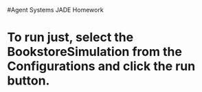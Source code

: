 #Agent Systems JADE Homework

# To run just, select the BookstoreSimulation from the Configurations and click the run button.


